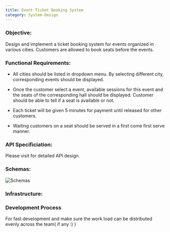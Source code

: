 ```yaml
---
title: Event Ticket Booking System
category: System-Design
---
```


### Objective: 
Design and implement a ticket booking system for events organized in various cities. Customers are allowed to book seats before the events.


### Functional Requirements:
+ All cities should be listed in dropdown menu. By selecting different city, corresponding events should be displayed.

+ Once the customer select a event, available sessions for this event and the seats of the corresponding hall should be displayed. Customer should be able to tell if a seat is available or not.

+ Each ticket will be given 5 minutes for payment until released for other customers.

+ Waiting customers on a seat should be served in a first come first serve manner.

### API Specificiation:

Please visit for detailed API design.

### Schemas:

![Schemas](https://i.ibb.co/8Y4FcHr/Schema.png "Schemas of the System")

### Infrastructure:


### Development Process
For fast development and make sure the work load can be distributed evenly across the team( if any :) )